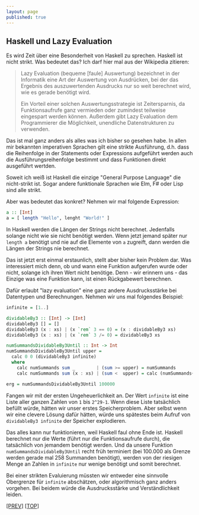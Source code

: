 ```yaml
---
layout: page
published: true
---
```


Haskell und Lazy Evaluation
--------------------------------

Es wird Zeit über eine Besonderheit von Haskell zu sprechen. Haskell ist nicht strikt. Was bedeutet das? Ich darf hier mal aus der Wikipedia zitieren:


> Lazy Evaluation (bequeme [faule] Auswertung) bezeichnet in der Informatik eine Art der Auswertung von Ausdrücken, bei der das Ergebnis des auszuwertenden Ausdrucks nur so weit berechnet wird, wie es gerade benötigt wird.
>
> Ein Vorteil einer solchen Auswertungsstrategie ist Zeitersparnis, da Funktionsaufrufe ganz vermieden oder zumindest teilweise eingespart werden können. Außerdem gibt Lazy Evaluation dem Programmierer die Möglichkeit, unendliche Datenstrukturen zu verwenden.

Das ist mal ganz anders als alles was ich bisher so gesehen habe. In allen mir bekannten imperativen Sprachen gilt eine strikte Ausführung, d.h. dass die Reihenfolge in der Statements oder Expressions aufgeführt werden auch die Ausführungsreihenfolge bestimmt und dass Funktionen direkt ausgeführt wertden. 

Soweit ich weiß ist Haskell die einzige "General Purpose Language" die nicht-strikt ist. Sogar andere funktionale Sprachen wie Elm, F# oder Lisp sind alle strikt.

Aber was bedeutet das konkret? Nehmen wir mal folgende Expression:

```haskell
a :: [Int]
a = [ length "Hello", lenght "World!" ]
```

In Haskell werden die Längen der Strings nicht berechnet. Jedenfalls solange nicht wie sie nicht benötigt werden. Wenn jetzt jemand später nur `length a` benötigt und nie auf die Elemente von `a` zugreift, dann werden die Längen der Strings nie berechnet.

Das ist jetzt erst einmal erstaunlich, stellt aber bisher kein Problem dar. Was interessiert mich denn, ob und wann eine Funktion aufgerufen wurde oder nicht, solange ich ihren Wert nicht benötige. Denn - wir erinnern uns - das Einzige was eine Funktion kann, ist einen Rückgabewert berechnen.

Dafür erlaubt "lazy evaluation" eine ganz andere Ausdrucksstärke bei Datentypen und Berechnungen. Nehmen wir uns mal folgendes Beispiel:

```haskell
infinite = [1..]

dividableBy3 :: [Int] -> [Int]
dividableBy3 [] = []
dividableBy3 (x : xs) | (x `rem` 3 == 0) = (x : dividableBy3 xs)
dividableBy3 (x : xs) | (x `rem` 3 /= 0) = dividableBy3 xs

numSummandsDividableBy3Until :: Int -> Int
numSummandsDividableBy3Until upper =
  calc 0 0 (dividableBy3 infinite)
  where
    calc numSummands sum _        | (sum >= upper) = numSummands
    calc numSummands sum (x : xs) | (sum <  upper) = calc (numSummands+1) (sum+x) xs

erg = numSummandsDividableBy3Until 100000
```

Fangen wir mit der ersten Ungeheuerlichkeit an. Der Wert `infinite` ist eine Liste aller ganzen Zahlen von `1` bis `2^29-1`. Wenn diese Liste tatsächlich befüllt würde, hätten wir unser erstes Speicherproblem. Aber selbst wenn wir eine clevere Lösung dafür hätten, würde uns spätestes beim Aufruf von `dividableBy3 infinite` der Speicher explodieren. 

Das alles kann nur funktionieren, weil Haskell faul ohne Ende ist. Haskell berechnet nur die Werte (führt nur die Funktionsaufrufe durch), die tatsächlich von jemandem benötigt werden. Und da unsere Funktion `numSummandsDividableBy3Until` recht früh terminiert (bei 100.000 als Grenze werden gerade mal 258 Summanden benötigt), werden von der riesigen Menge an Zahlen in `infinite` nur wenige benötigt und somit berechnet.

Bei einer strikten Evaluierung müssten wir entweder eine sinnvolle Obergrenze für `infinite` abschätzen, oder algorithmisch ganz anders vorgehen. Bei beidem würde die Ausdrucksstärke und Verständlichkeit leiden.

[[PREV]](/haskell/Patterns-Do) [[TOP]](/haskell/Preface)

